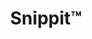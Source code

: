 ---
description: 与朋友分享一段音乐。当然，通常是高潮的那段。
layout: post
results:
- primaryGenreName: Social Networking
  version: '1.0.1'
  artworkUrl100: http://a838.phobos.apple.com/us/r30/Purple/v4/a3/8b/8b/a38b8b1d-71c8-a772-6bb1-b3a73a0d052d/mzl.ajvmvyxo.png
  trackViewUrl: https://itunes.apple.com/cn/app/snippit/id703135493?mt=8&uo=4
  artworkUrl60: http://a1891.phobos.apple.com/us/r30/Purple/v4/b9/05/5a/b9055ade-fa42-2f37-d70a-70cc30b70a65/Icon.png
  sellerName: Snippit Media, LLC
  supportedDevices:
  - iPadFourthGen4G
  - iPad23G
  - iPadFourthGen
  - iPadMini
  - iPhone5c
  - iPadMini4G
  - iPhone5s
  - iPadThirdGen
  - iPodTouchFifthGen
  - iPhone4
  - iPhone5
  - iPhone-3GS
  - iPad2Wifi
  - iPodTouchourthGen
  - iPhone4S
  - iPadThirdGen4G
  genres:
  - 社交
  - 音乐
  trackName: Snippit™
  description: "Snippit redefines expressing yourself with your favorite music.\n\nSnip
    a precise sound clip from any song in your music library, attach it to
    a photo or caption, and share it with friends and followers.\n\nUsers
    can finally share exact song verses as a soundtrack for life moments,
    without being restricted by pre-set song previews. \n\nChoose your verse
    and discover music with Snippit.\n\nFeatures:\n•             Unlimited
    free uploads\n•             Find and follow friends\n•             Post
    4-10 second song snips on their own or attached to photos; tag friends;
    check-in at locations\n•             Share posts to Facebook and Twitter\n•
    \            Discover music and search posts by genres, trends, and hashtags\n•
    \            Link to the iTunes Store to download full-length songs, with
    direct links to songs of your favorite Snippit posts"
  price: 0
  trackId: 703135493
  releaseDate: '2013-12-06T10:38:14Z'
  screenshotUrls:
  - http://a1.mzstatic.com/us/r30/Purple4/v4/4e/0f/fd/4e0ffd48-9f23-6ee1-c04f-686ce37522cb/screen1136x1136.jpeg
  - http://a5.mzstatic.com/us/r30/Purple/v4/62/c8/e8/62c8e828-31ea-0b3e-2d88-7c59bdd7fa26/screen1136x1136.jpeg
  - http://a2.mzstatic.com/us/r30/Purple4/v4/65/c9/b7/65c9b7bc-dcbd-c2c0-bb9d-e7eed87cfad8/screen1136x1136.jpeg
  - http://a5.mzstatic.com/us/r30/Purple6/v4/ae/00/20/ae0020ab-4c38-e4a8-e6eb-029589801d50/screen1136x1136.jpeg
  - http://a1.mzstatic.com/us/r30/Purple4/v4/65/00/67/650067a5-1924-f7c0-0a2f-c9a5b082b85a/screen1136x1136.jpeg
  artistViewUrl: https://itunes.apple.com/cn/artist/snippit-media-llc/id703135496?uo=4
  primaryGenreId: 6005
  kind: software
  fileSizeBytes: '13406634'
  bundleId: com.getsnippit.snippit
  releaseNotes: bug fixes and improvements
  sellerUrl: http://getsnippit.com
  artistName: Snippit Media, LLC
  contentAdvisoryRating: 9+
  isGameCenterEnabled: false
  trackCensoredName: Snippit™
  languageCodesISO2A:
  - EN
  trackContentRating: 9+
  features: &a []
  wrapperType: software
  artworkUrl512: http://a838.phobos.apple.com/us/r30/Purple/v4/a3/8b/8b/a38b8b1d-71c8-a772-6bb1-b3a73a0d052d/mzl.ajvmvyxo.png
  formattedPrice: 免费
  artistId: 703135496
  genreIds:
  - '6005'
  - '6011'
  currency: CNY
  ipadScreenshotUrls: *a
category: 社交
tags: tag1
resultCount: 1
title: Snippit™

---